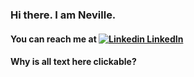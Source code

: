 ### Hi there. I am Neville.

#### You can reach me at [![Linkedin](https://i.stack.imgur.com/gVE0j.png) LinkedIn](https://www.linkedin.com/in/neville-loh/)
#### Why is all text here clickable?


<!--
**Neville-Loh/neville-loh** is a ✨ _special_ ✨ repository because its `README.md` (this file) appears on your GitHub profile.

Here are some ideas to get you started:

- 🔭 I’m currently working on ...
- 🌱 I’m currently learning ...
- 👯 I’m looking to collaborate on ...
- 🤔 I’m looking for help with ...
- 💬 Ask me about ...
- 📫 How to reach me: ...
- 😄 Pronouns: ...
- ⚡ Fun fact: ...
-->
